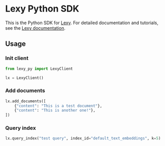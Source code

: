 # Lexy Python SDK

This is the Python SDK for [Lexy](https://pypi.org/project/lexy/). For detailed
documentation and tutorials, see the [Lexy documentation](https://getlexy.com).

## Usage

### Init client

```python
from lexy_py import LexyClient

lx = LexyClient()
```

### Add documents

```python
lx.add_documents([
    {"content": "This is a test document"},
    {"content": "This is another one!"},
])
```

### Query index

```python
lx.query_index("test query", index_id="default_text_embeddings", k=5)
```
